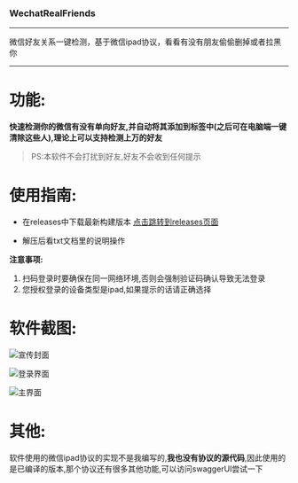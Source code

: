 ### WechatRealFriends
----

微信好友关系一键检测，基于微信ipad协议，看看有没有朋友偷偷删掉或者拉黑你

----
# 功能:

**快速检测你的微信有没有单向好友,并自动将其添加到标签中(之后可在电脑端一键清除这些人),理论上可以支持检测上万的好友**
> PS:本软件不会打扰到好友,好友不会收到任何提示

# 使用指南:
- 在releases中下载最新构建版本 [点击跳转到releases页面](https://github.com/StrayMeteor3337/WechatRealFriends/releases/)

- 解压后看txt文档里的说明操作

**注意事项:**
1. 扫码登录时要确保在同一网络环境,否则会强制验证码确认导致无法登录
2. 您授权登录的设备类型是ipad,如果提示的话请正确选择

# 软件截图:
![宣传封面](https://gitee.com/StrayMeteor3337/strayImg/raw/master/wrf-cover.jpg)

![登录界面](https://gitee.com/StrayMeteor3337/strayImg/raw/master/wrf-login.jpg)

![主界面](https://gitee.com/StrayMeteor3337/strayImg/raw/master/wrf.jpg)

# 其他:
软件使用的微信ipad协议的实现不是我编写的,**我也没有协议的源代码**,因此使用的是已编译的版本,那个协议还有很多其他功能,可以访问swaggerUI尝试一下
